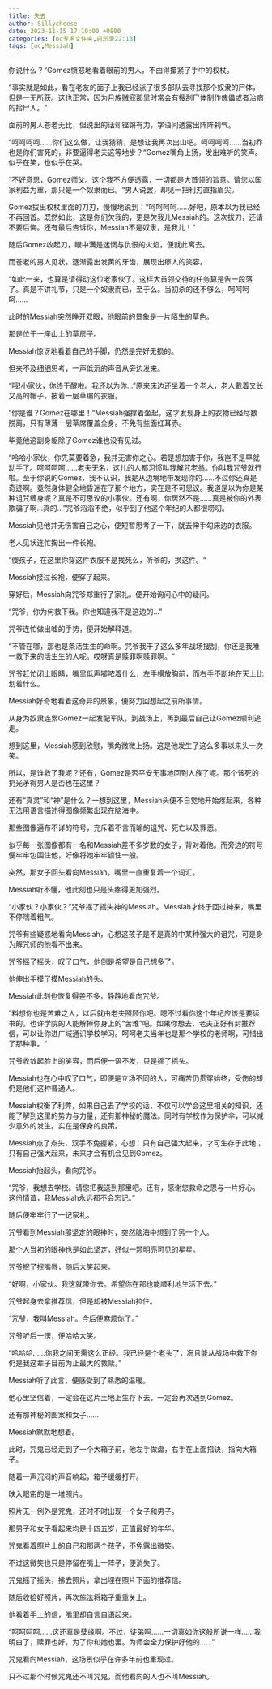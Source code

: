 ```yaml
---
title: 失去
author: Sillycheese
date: 2023-11-15 17:10:00 +0800
categories: [oc专用文件夹,启示录22:13]
tags: [oc,Messiah] 
---
```


你说什么？“Gomez愤怒地看着眼前的男人，不由得攥紧了手中的权杖。

“事实就是如此，看在老友的面子上我已经派了很多部队去寻找那个奴隶的尸体，但是一无所获。这也正常，因为月族贼寇那里时常会有搜刮尸体制作傀儡或者治病的拾尸人。“

面前的男人苍老无比，但说出的话却铿锵有力，字语间透露出阵阵刹气。

“呵呵呵呵……你们这么做，让我猜猜，是想让我再次出山吧。呵呵呵呵……当初乔也是你们害死的，非要逼得老夫这等地步？“Gomez嘴角上扬，发出难听的笑声。似乎在笑，也似乎在哭。

“不好意思，Gomez师父。这个我不方便透露，一切都是大首领的旨意。请您以国家利益为重，那只是一个奴隶而已。“男人说罢，却见一把利刃直指眉尖。

Gomez拔出权杖里面的刀刃，慢慢地说到：“呵呵呵呵……好吧，原本以为我已经不再回首。既然如此，这是你们欠我的，更是欠我儿Messiah的。这次拔刀，还请不要后悔。还有最后告诉你，Messiah不是奴隶，是我儿！“

随后Gomez收起刀，眼中满是迷惘与仇恨的火焰，便就此离去。

而苍老的男人见状，逐渐露出发黄的牙齿，展现出瘆人的笑容。

“如此一来，也算是请得动这位老家伙了。这样大首领交待的任务算是告一段落了。真是不讲礼节，只是一个奴隶而已，至于么。当初杀的还不够么，呵呵呵呵……

 

此时的Messiah突然睁开双眼，他眼前的景象是一片陌生的草色。

那是位于一座山上的草房子。

Messiah惊讶地看着自己的手脚，仍然是完好无损的。

但来不及细细思考，一声低沉的声音从旁边发来。

“哦!小家伙，你终于醒啦。我还以为你…”原来床边还坐着一个老人，老人戴着又长又高的帽子，披着一层草编的衣服。

“你是谁？Gomez在哪里！“Messiah强撑着坐起，这才发现身上的衣物已经尽数脱离，只有薄薄一层草席覆盖全身。不免有些面红耳赤。

毕竟他这副身躯除了Gomez谁也没有见过。

“哈哈小家伙，你先莫要着急，我并无害你之心。若是想加害于你，我岂不是早就动手了。呵呵呵呵……老夫无名，这儿的人都习惯叫我解咒老翁。你叫我咒爷就行啦。至于你说的Gomez，我不认识，我是从边境地带发现你的……不过你还真是奇迹啊。竟然身体健全地昏迷在了那个地方，实在是不可思议。我道是以为你是某种诅咒缠身呢？真是不可思议的小家伙。还有啊，你居然不是……真是被你的外表欺骗了啊…真的…”咒爷滔滔不绝，似乎到了他这个年纪的人都很唠叨。

Messiah见他并无伤害自己之心，便短暂思考了一下，就去伸手勾床边的衣服。

老人见状连忙掏出一件长袍。

“傻孩子，在这里你穿这件衣服不是找死么，听爷的，换这件。“

Messiah接过长袍，便穿了起来。

穿好后，Messiah向咒爷郑重行了家礼。便开始询问心中的疑问。

“咒爷，你为何救下我。你也知道我不是这边的…”

咒爷连忙做出嘘的手势，便开始解释道。

“不管在哪，那也是条活生生的命啊。咒爷我干了这么多年战场搜刮，你还是我唯一救下来的活生生的人呢。哎呀真是赎罪啊赎罪啊。“

咒爷赶忙闭上眼睛，嘴里低声嘟哝着什么，左手横放胸前，而右手不断地在天上比划着什么。

Messiah好奇地看着这奇异的景象，便努力回想起之前所事情。

从身为奴隶连累Gomez一起发配军队，到战场上，再到最后自己让Gomez顺利逃走。

想到这里，Messiah感到欣慰，嘴角微微上扬。这是他发生了这么多事以来头一次笑。

所以，是谁救了我呢？还有，Gomez是否平安无事地回到人族了呢。那个该死的扔光矛得男人是否也在这里？

还有“真灵”和“神”是什么？一想到这里，Messiah头便不自觉地开始疼起来，各种无法用语言描述得图像频繁出现在脑海中。

那些图像遍布不详的符号，充斥着不言而喻的诅咒、死亡以及罪恶。

似乎每一张图像都有一名和Messiah差不多岁数的女子，背对着他。而旁边的符号便牢牢包围住他，好像将她牢牢锁住一般。

突然，那女子回头看向Messiah。嘴里一直重复着一个词汇。

Messiah听不懂，他此刻也只是头疼得更加强烈。

“小家伙？小家伙？”咒爷摇了摇失神的Messiah。Messiah才终于回过神来，嘴里不停喘着粗气。

咒爷有些疑惑地看向Messiah，心想这孩子是不是真的中某种强大的诅咒，可是身为解咒师的他看不出来。

咒爷摇了摇头，叹了口气，他倒是希望是自己想多了。

他伸出手摸了摸Messiah的头。

Messiah此刻也恢复得差不多，静静地看向咒爷。

“料想你也是苦难之人，以后就由老夫照顾你吧。嗯不过看你这个年纪应该是要读书的。也许学院的人能解掉你身上的“苦难”吧。如果你想去，老夫正好有封推荐信，可以让你进广域通识学校学习。呵呵老夫当年也是那个学校的老师啊，可惜出了那种事。“

咒爷收敛起脸上的笑容，而后便一语不发，只是摇了摇头。

Messiah也在心中叹了口气，即便是立场不同的人，可痛苦仍贯穿始终，受伤的却仍是他们这种普通人。

Messiah权衡了利弊，如果自己去了学校的话，不仅可以学会这里相关的知识，还能了解到这里的势力与力量，还有那神秘的魔法。同时有学校作为保护伞，可以减少意外的发生。实在是保身的良策。

Messiah点了点头，双手不免握紧，心想：只有自己强大起来，才可生存于此地；只有自己强大起来，未来才会有机会见到Gomez。

Messiah抬起头，看向咒爷。

“咒爷，我想去学校。请您把我送到那里吧。还有，感谢您救命之恩与一片好心。这份情谊，我Messiah永远都不会忘记。”

随后便牢牢行了一记家礼。

咒爷看到Messiah那坚定的眼神时，突然脑海中想到了另一个人。

那个人当初的眼神也是如此坚定，好似一颗明亮可见的星星。

咒爷抿了抿嘴唇，随后大笑起来。

“好啊，小家伙。我这就带你去。希望你在那也能顺利地生活下去。”

咒爷起身去拿推荐信，但是却被Messiah拉住。

“咒爷，我叫Messiah。今后便麻烦你了。”

咒爷听后一愣，便哈哈大笑。

“哈哈哈……你我之间无需这么正经。我已经是个老头了，况且能从战场中救下你仍是我这辈子目前为止最大的救赎。”

Messiah听了此言，便感受到了熟悉的温暖。

他心里坚信着，一定会在这片土地上生存下去，一定会再次遇到Gomez。

还有那神秘的图案和女子……

Messiah默默地想着。

此时，咒鬼已经走到了一个大箱子前，他左手做盘，右手在上面掐诀，指向大箱子。

随着一声沉闷的声音响起，箱子缓缓打开。

映入眼帘的是一堆照片。

照片无一例外是咒鬼，还时不时出现一个女子和男子。

那男子和女子看起来均是十四五岁，正值最好的年华。

咒鬼看着照片上的自己和那两个孩子，不免露出微笑。

不过这微笑也只是停留在嘴上一阵子，便消失了。

咒鬼摇了摇头，拂去照片，拿出埋在照片下面的推荐信。

随后收拾好照片，再次施法将箱子重重关上。

他看着手上的信，嘴里却自言自语起来。

“呵呵呵呵……这还真是孽缘啊。不过，徒弟啊……一切真如你这般所说一样……我明白了，赎罪也好，为了你和她也罢。为师会全力保护好他的……”

咒鬼看向Messiah，这场景似乎在许多年前也重现过。

只不过那个时候咒鬼还不叫咒鬼，而他看向的人也不叫Messiah。

 
